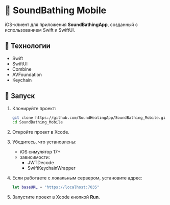 # 📱 SoundBathing Mobile

iOS-клиент для приложения **SoundBathingApp**, созданный с использованием Swift и SwiftUI.

## 📲 Технологии

- Swift
- SwiftUI
- Combine
- AVFoundation
- Keychain

## 🚀 Запуск

1. Клонируйте проект:

   ```bash
   git clone https://github.com/SoundHealingApp/SoundBathing_Mobile.git
   cd SoundBathing_Mobile
   ```

2. Откройте проект в Xcode.

3. Убедитесь, что установлены:
   - iOS симулятор 17+
   - зависимости:
     - JWTDecode
     - SwiftKeychainWrapper

4. Если работаете с локальным сервером, установите адрес:

   ```swift
   let baseURL = "https://localhost:7035"
   ```

5. Запустите проект в Xcode кнопкой **Run**.
